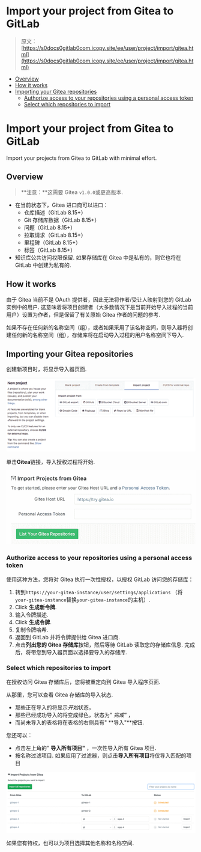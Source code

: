 # Import your project from Gitea to GitLab

> 原文：[https://s0docs0gitlab0com.icopy.site/ee/user/project/import/gitea.html](https://s0docs0gitlab0com.icopy.site/ee/user/project/import/gitea.html)

*   [Overview](#overview)
*   [How it works](#how-it-works)
*   [Importing your Gitea repositories](#importing-your-gitea-repositories)
    *   [Authorize access to your repositories using a personal access token](#authorize-access-to-your-repositories-using-a-personal-access-token)
    *   [Select which repositories to import](#select-which-repositories-to-import)

# Import your project from Gitea to GitLab[](#import-your-project-from-gitea-to-gitlab "Permalink")

Import your projects from Gitea to GitLab with minimal effort.

## Overview[](#overview "Permalink")

> **注意：**这需要 Gitea `v1.0.0`或更高版本.

*   在当前状态下，Gitea 进口商可以进口：
    *   仓库描述（GitLab 8.15+）
    *   Git 存储库数据（GitLab 8.15+）
    *   问题（GitLab 8.15+）
    *   拉取请求（GitLab 8.15+）
    *   里程碑（GitLab 8.15+）
    *   标签（GitLab 8.15+）
*   知识库公共访问权限保留. 如果存储库在 Gitea 中是私有的，则它也将在 GitLab 中创建为私有的.

## How it works[](#how-it-works "Permalink")

由于 Gitea 当前不是 OAuth 提供者，因此无法将作者/受让人映射到您的 GitLab 实例中的用户. 这意味着将项目创建者（大多数情况下是当前开始导入过程的当前用户）设置为作者，但是保留了有关原始 Gitea 作者的问题的参考.

如果不存在任何新的名称空间（组），或者如果采用了该名称空间，则导入器将创建任何新的名称空间（组），存储库将在启动导入过程的用户名称空间下导入.

## Importing your Gitea repositories[](#importing-your-gitea-repositories "Permalink")

创建新项目时，将显示导入器页面.

[![New project page on GitLab](img/33da6433c882c8bcc4c699a4e0008b7c.png)](img/import_projects_from_new_project_page.png)

单击**Gitea**链接，导入授权过程将开始.

[![New Gitea project import](img/23b032de89e1f1056b75bd7ad55823ea.png)](img/import_projects_from_gitea_new_import.png)

### Authorize access to your repositories using a personal access token[](#authorize-access-to-your-repositories-using-a-personal-access-token "Permalink")

使用这种方法，您将对 Gitea 执行一次性授权，以授权 GitLab 访问您的存储库：

1.  转到`https://your-gitea-instance/user/settings/applications` （将`your-gitea-instance`替换`your-gitea-instance`的主机）.
2.  Click **生成新令牌**.
3.  输入令牌描述.
4.  Click **生成令牌**.
5.  复制令牌哈希.
6.  返回到 GitLab 并将令牌提供给 Gitea 进口商.
7.  点击**列出您的 Gitea 存储库**按钮，然后等待 GitLab 读取您的存储库信息. 完成后，将带您到导入器页面以选择要导入的存储库.

### Select which repositories to import[](#select-which-repositories-to-import "Permalink")

在授权访问 Gitea 存储库后，您将被重定向到 Gitea 导入程序页面.

从那里，您可以查看 Gitea 存储库的导入状态.

*   那些正在导入的将显示*开始*状态，
*   那些已经成功导入的将变成绿色，状态为" *完成"* ，
*   而尚未导入的表格将在表格的右侧具有" **导入"**按钮.

您还可以：

*   点击左上角的" **导入所有项目"** ，一次性导入所有 Gitea 项目.
*   按名称过滤项目. 如果应用了过滤器，则点击**导入所有项目**将仅导入匹配的项目

[![Gitea importer page](img/2c8994d4c86769ec5151192ff555b261.png)](img/import_projects_from_gitea_importer_v12_3.png)

如果您有特权，也可以为项目选择其他名称和名称空间.